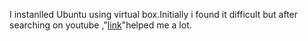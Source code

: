 I instanlled Ubuntu using virtual box.Initially i found it difficult but after searching on youtube ,"[link](https://www.youtube.com/watch?v=x5MhydijWmc)"helped me a lot.
